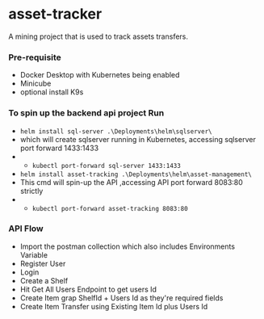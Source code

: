 # asset-tracker #
A mining project that is used to track assets transfers.

###  Pre-requisite  ###
  * Docker Desktop with Kubernetes being enabled
  * Minicube
  * optional install K9s 

### To spin up the backend api project Run ###
 * ```` helm install sql-server .\Deployments\helm\sqlserver\ ````
 * which will create sqlserver running in Kubernetes, accessing sqlserver port forward        1433:1433
 * * ```kubectl port-forward sql-server 1433:1433``` 
 * ```` helm install asset-tracking .\Deployments\helm\asset-management\ ````
 * This cmd will spin-up the API ,accessing API port forward 8083:80 strictly
 * * ```kubectl port-forward asset-tracking 8083:80```

 ### API Flow ###
 * Import the postman collection which also includes Environments Variable
 * Register User
 * Login
 * Create a Shelf 
 * Hit Get All Users Endpoint to get users Id 
 * Create Item grap ShelfId + Users Id as they're required fields 
 * Create Item Transfer using Existing Item Id plus Users Id

